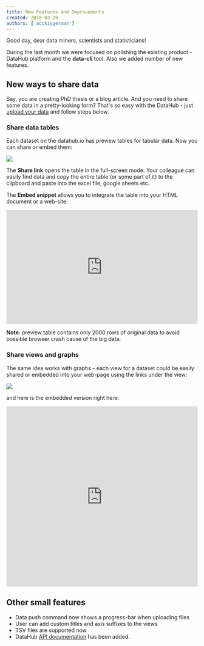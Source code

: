 ```yaml
---
title: New Features and Improvements
created: 2018-03-26
authors: ['acckiygerman']
---
```


Good day, dear data miners, scientists and statisticians!

During the last month we were focused on polishing the existing product - DataHub platform and the **data-cli** tool. Also we added number of new features.

## New ways to share data

Say, you are creating PhD thesis or a blog article. And you need to share some data in a pretty-looking form? That's so easy with the DataHub - just [upload your data](https://datahub.io/docs/getting-started/publishing-data)  and follow steps below.

### Share data tables

Each dataset on the datahub.io has preview tables for tabular data. Now you can share or embed them:

![](/static/img/docs/share-embed-tables.png)

The **Share link** opens the table in the full-screen mode. Your colleague can easily find data and copy the entire table (or some part of it) to the clipboard and paste into the excel file, google sheets etc.

The **Embed snippet** allows you to integrate the table into your HTML document or a web-site:

<iframe src="https://datahub.io/core/gini-index/r/0.html" width="100%" height="300px" frameborder="0"></iframe>

**Note:** preview table contains only 2000 rows of original data to avoid possible browser crash cause of the big data.

### Share views and graphs

The same idea works with graphs - each view for a dataset could be easily shared or embedded into your web-page using the links under the view:

![](/static/img/docs/share-embed-graphs.png)

and here is the embedded version right here:

<iframe src="https://datahub.io/core/gini-index/view/0" width="100%" height="475px" frameborder="0"></iframe>

## Other small features

- Data push command now shows a progress-bar when uploading files
- User can add custom titles and axis suffixes to the views
- TSV files are supported now
- DataHub [API documentation](https://datahub.io/docs/features/api) has been added.
